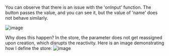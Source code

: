 You can observe that there is an issue with the 'onInput' function. The button passes the value, and you can see it, but the value of 'name' does not behave similarly.

![image](https://github.com/barel-mishal/no-reactive/assets/56759851/54a807de-e2ff-4b09-acf5-6ceef253afef)

Why does this happen?
In the store, the parameter does not get reassigned upon creation, which disrupts the reactivity. Here is an image demonstrating how I define the store:
![image](https://github.com/barel-mishal/no-reactive/assets/56759851/ff4f7dfb-9fc3-4e79-a4ff-454d17589ec6)
